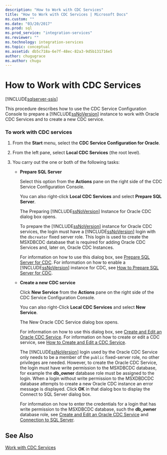 ```yaml
---
description: "How to Work with CDC Services"
title: "How to Work with CDC Services | Microsoft Docs"
ms.custom: ""
ms.date: "03/20/2017"
ms.prod: sql
ms.prod_service: "integration-services"
ms.reviewer: ""
ms.technology: integration-services
ms.topic: conceptual
ms.assetid: db5c718a-6e7f-48ec-82a3-9d5b131716e5
author: chugugrace
ms.author: chugu
---
```

# How to Work with CDC Services

[!INCLUDE[sqlserver-ssis](../../includes/applies-to-version/sqlserver-ssis.md)]


  This procedure describes how to use the CDC Service Configuration Console to prepare a [!INCLUDE[ssNoVersion](../../includes/ssnoversion-md.md)] instance to work with Oracle CDC Services and to create a new CDC service.  
  
### To work with CDC services  
  
1.  From the **Start** menu, select the **CDC Service Configuration for Oracle**.  
  
2.  From the left pane, select **Local CDC Services** (the root level).  
  
3.  You carry out the one or both of the following tasks:  
  
    -   **Prepare SQL Server**  
  
         Select this option from the **Actions** pane on the right side of the CDC Service Configuration Console.  
  
         You can also right-click **Local CDC Services** and select **Prepare SQL Server**.  
  
         The Preparing [!INCLUDE[ssNoVersion](../../includes/ssnoversion-md.md)] Instance for Oracle CDC dialog box opens.  
  
         To prepare the [!INCLUDE[ssNoVersion](../../includes/ssnoversion-md.md)] instance for Oracle CDC services, the login must have a [!INCLUDE[ssNoVersion](../../includes/ssnoversion-md.md)] login with the `dbcreator` fixed server role. This login is used to create the MSXDBCDC database that is required for adding Oracle CDC Services and, later on, Oracle CDC Instances.  
  
         For information on how to use this dialog box, see [Prepare SQL Server for CDC](../../integration-services/change-data-capture/prepare-sql-server-for-cdc.md). For information on how to enable a [!INCLUDE[ssNoVersion](../../includes/ssnoversion-md.md)] instance for CDC, see [How to Prepare SQL Server for CDC](../../integration-services/change-data-capture/how-to-prepare-sql-server-for-cdc.md).  
  
    -   **Create a new CDC service**  
  
         Click **New Service** from the **Actions** pane on the right side of the CDC Service Configuration Console.  
  
         You can also right-Click **Local CDC Services** and select **New Service**.  
  
         The New Oracle CDC Service dialog box opens.  
  
         For information on how to use this dialog box, see [Create and Edit an Oracle CDC Service](../../integration-services/change-data-capture/create-and-edit-an-oracle-cdc-service.md). For information on how to create or edit a CDC service, see [How to Create and Edit a CDC Service](../../integration-services/change-data-capture/how-to-create-and-edit-a-cdc-service.md).  
  
         The [!INCLUDE[ssNoVersion](../../includes/ssnoversion-md.md)] login used by the Oracle CDC Service only needs to be a member of the `public` fixed-server role, no other privileges are needed. However, to create the Oracle CDC Service, the login must have write permission to the MSXDBCDC database, for example the **db_owner** database role must be assigned to the login. When a login without write permission to the MSXDBDCDC database attempts to create a new Oracle CDC instance an error message is displayed. Click **OK** in that dialog box to display the Connect to SQL Server dialog box.  
  
         For information on how to enter the credentials for a login that has write permission to the MSXDBCDC database, such the **db_owner** database role, see [Create and Edit an Oracle CDC Service](../../integration-services/change-data-capture/create-and-edit-an-oracle-cdc-service.md) and [Connection to SQL Server](../../integration-services/change-data-capture/connection-to-sql-server.md).  
  
## See Also  
 [Work with CDC Services](../../integration-services/change-data-capture/work-with-cdc-services.md)  
  
  
